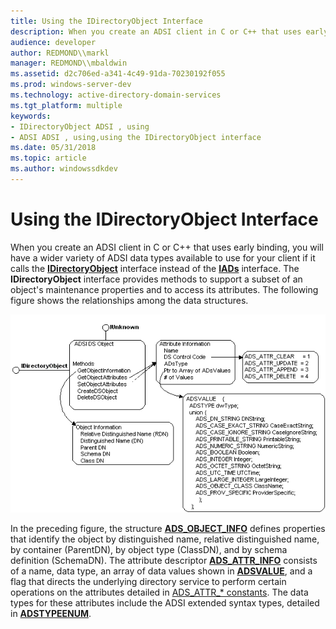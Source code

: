 ```yaml
---
title: Using the IDirectoryObject Interface
description: When you create an ADSI client in C or C++ that uses early binding, you will have a wider variety of ADSI data types available to use for your client if it calls the IDirectoryObject interface instead of the IADs interface.
audience: developer
author: REDMOND\\markl
manager: REDMOND\\mbaldwin
ms.assetid: d2c706ed-a341-4c49-91da-70230192f055
ms.prod: windows-server-dev
ms.technology: active-directory-domain-services
ms.tgt_platform: multiple
keywords:
- IDirectoryObject ADSI , using
- ADSI ADSI , using,using the IDirectoryObject interface
ms.date: 05/31/2018
ms.topic: article
ms.author: windowssdkdev
---
```


# Using the IDirectoryObject Interface

When you create an ADSI client in C or C++ that uses early binding, you will have a wider variety of ADSI data types available to use for your client if it calls the [**IDirectoryObject**](/windows/win32/Iads/nn-iads-idirectoryobject?branch=master) interface instead of the [**IADs**](/windows/win32/Iads/nn-iads-iads?branch=master) interface. The **IDirectoryObject** interface provides methods to support a subset of an object's maintenance properties and to access its attributes. The following figure shows the relationships among the data structures.

![idirectoryobject interface data structures](images/ds2dso.png)

In the preceding figure, the structure [**ADS\_OBJECT\_INFO**](/windows/win32/Iads/ns-iads-_ads_object_info?branch=master) defines properties that identify the object by distinguished name, relative distinguished name, by container (ParentDN), by object type (ClassDN), and by schema definition (SchemaDN). The attribute descriptor [**ADS\_ATTR\_INFO**](/windows/win32/Iads/ns-iads-_ads_attr_info?branch=master) consists of a name, data type, an array of data values shown in [**ADSVALUE**](/windows/win32/Iads/ns-iads-_adsvalue?branch=master), and a flag that directs the underlying directory service to perform certain operations on the attributes detailed in [ADS\_ATTR\_\* constants](adsi-constants.md). The data types for these attributes include the ADSI extended syntax types, detailed in [**ADSTYPEENUM**](/windows/win32/Iads/ne-iads-__midl___midl_itf_ads_0000_0000_0001?branch=master).

 

 




